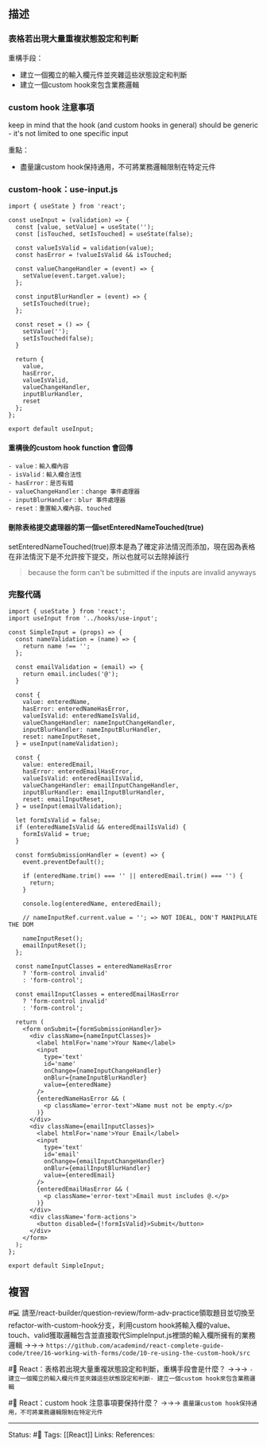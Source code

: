 ## 描述

### 表格若出現大量重複狀態設定和判斷

重構手段：

- 建立一個獨立的輸入欄元件並夾雜這些狀態設定和判斷
- 建立一個custom hook來包含業務邏輯



### custom hook 注意事項
keep in mind that the hook (and custom hooks in general) should be generic - it's not limited to one specific input

重點：
- 盡量讓custom hook保持通用，不可將業務邏輯限制在特定元件

### custom-hook：use-input.js



```
import { useState } from 'react';

const useInput = (validation) => {
  const [value, setValue] = useState('');
  const [isTouched, setIsTouched] = useState(false);

  const valueIsValid = validation(value);
  const hasError = !valueIsValid && isTouched;

  const valueChangeHandler = (event) => {
    setValue(event.target.value);
  };

  const inputBlurHandler = (event) => {
    setIsTouched(true);
  };
  
  const reset = () => {
    setValue('');
    setIsTouched(false);
  }

  return {
    value,
    hasError,
    valueIsValid,
    valueChangeHandler,
    inputBlurHandler,
    reset
  };
};

export default useInput;
```

#### 重構後的custom hook function 會回傳


```
- value：輸入欄內容
- isValid：輸入欄合法性
- hasError：是否有錯
- valueChangeHandler：change 事件處理器
- inputBlurHandler：blur 事件處理器
- reset：重置輸入欄內容、touched
```

#### 刪除表格提交處理器的第一個setEnteredNameTouched(true)

setEnteredNameTouched(true)原本是為了確定非法情況而添加，現在因為表格在非法情況下是不允許按下提交，所以也就可以去除掉該行

> because the form can't be submitted if the inputs are invalid anyways






### 完整代碼
```
import { useState } from 'react';
import useInput from '../hooks/use-input';

const SimpleInput = (props) => {
  const nameValidation = (name) => {
    return name !== '';
  };

  const emailValidation = (email) => {
    return email.includes('@');
  }

  const {
    value: enteredName,
    hasError: enteredNameHasError,
    valueIsValid: enteredNameIsValid,
    valueChangeHandler: nameInputChangeHandler,
    inputBlurHandler: nameInputBlurHandler,
    reset: nameInputReset,
  } = useInput(nameValidation);

  const {
    value: enteredEmail,
    hasError: enteredEmailHasError,
    valueIsValid: enteredEmailIsValid,
    valueChangeHandler: emailInputChangeHandler,
    inputBlurHandler: emailInputBlurHandler,
    reset: emailInputReset,
  } = useInput(emailValidation);

  let formIsValid = false;
  if (enteredNameIsValid && enteredEmailIsValid) {
    formIsValid = true;
  }

  const formSubmissionHandler = (event) => {
    event.preventDefault();

    if (enteredName.trim() === '' || enteredEmail.trim() === '') {
      return;
    }

    console.log(enteredName, enteredEmail);

    // nameInputRef.current.value = ''; => NOT IDEAL, DON'T MANIPULATE THE DOM

    nameInputReset();
    emailInputReset();
  };

  const nameInputClasses = enteredNameHasError
    ? 'form-control invalid'
    : 'form-control';

  const emailInputClasses = enteredEmailHasError
    ? 'form-control invalid'
    : 'form-control';

  return (
    <form onSubmit={formSubmissionHandler}>
      <div className={nameInputClasses}>
        <label htmlFor='name'>Your Name</label>
        <input
          type='text'
          id='name'
          onChange={nameInputChangeHandler}
          onBlur={nameInputBlurHandler}
          value={enteredName}
        />
        {enteredNameHasError && (
          <p className='error-text'>Name must not be empty.</p>
        )}
      </div>
      <div className={emailInputClasses}>
        <label htmlFor='name'>Your Email</label>
        <input
          type='text'
          id='email'
          onChange={emailInputChangeHandler}
          onBlur={emailInputBlurHandler}
          value={enteredEmail}
        />
        {enteredEmailHasError && (
          <p className='error-text'>Email must includes @.</p>
        )}
      </div>
      <div className='form-actions'>
        <button disabled={!formIsValid}>Submit</button>
      </div>
    </form>
  );
};

export default SimpleInput;

```


## 複習

#💻 請至/react-builder/question-review/form-adv-practice領取題目並切換至refactor-with-custom-hook分支，利用custom hook將輸入欄的value、touch、valid獲取邏輯包含並直接取代SimpleInput.js裡頭的輸入欄所擁有的業務邏輯 ->->-> `https://github.com/academind/react-complete-guide-code/tree/16-working-with-forms/code/10-re-using-the-custom-hook/src`
<!--SR:!2022-12-03,28,250-->


#🧠 React：表格若出現大量重複狀態設定和判斷，重構手段會是什麼？ ->->-> `- 建立一個獨立的輸入欄元件並夾雜這些狀態設定和判斷- 建立一個custom hook來包含業務邏輯 `
<!--SR:!2022-11-06,10,250-->

#🧠 React：custom hook 注意事項要保持什麼？ ->->-> `盡量讓custom hook保持通用，不可將業務邏輯限制在特定元件`
<!--SR:!2022-11-06,10,250-->






---
Status: #🌱 
Tags:
[[React]]
Links:
References: